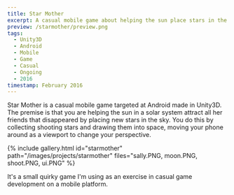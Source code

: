```yaml
---
title: Star Mother
excerpt: A casual mobile game about helping the sun place stars in the sky
preview: /starmother/preview.png
tags:
  - Unity3D
  - Android
  - Mobile
  - Game
  - Casual
  - Ongoing
  - 2016
timestamp: February 2016
---
```


Star Mother is a casual mobile game targeted at Android made in Unity3D. The premise is that you are helping the sun in a solar system attract all her friends that disappeared by placing new stars in the sky. You do this by collecting shooting stars and drawing them into space, moving your phone around as a viewport to change your perspective.

{% include gallery.html id="starmother" path="/images/projects/starmother" files="sally.PNG, moon.PNG, shoot.PNG, ui.PNG" %}

It's a small quirky game I'm using as an exercise in casual game development on a mobile platform.
